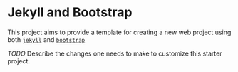 # Jekyll and Bootstrap
This project aims to provide a template for creating a new web project using both [`jekyll`](https://jekyllrb.com/) and [`bootstrap`](https://getbootstrap.com/)

_TODO_ Describe the changes one needs to make to customize this starter project.
